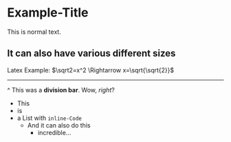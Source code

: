 # Example-Title

This is normal text.

## It can also have various different sizes

Latex Example: $\sqrt2=x^2 \Rightarrow x=\sqrt{\sqrt{2}}$

---

^ This was a **division bar**. Wow, *right*?

- This
- is
- a List with `inline-Code`
    - And it can also do this
        - incredible...